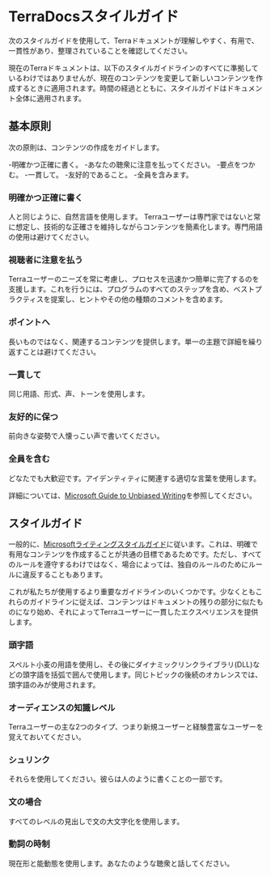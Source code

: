 # TerraDocsスタイルガイド

次のスタイルガイドを使用して、Terraドキュメントが理解しやすく、有用で、一貫性があり、整理されていることを確認してください。

現在のTerraドキュメントは、以下のスタイルガイドラインのすべてに準拠しているわけではありませんが、現在のコンテンツを変更して新しいコンテンツを作成するときに適用されます。時間の経過とともに、スタイルガイドはドキュメント全体に適用されます。

## 基本原則

次の原則は、コンテンツの作成をガイドします。

-明確かつ正確に書く。
-あなたの聴衆に注意を払ってください。
-要点をつかむ。
-一貫して。
-友好的であること。
-全員を含みます。

### 明確かつ正確に書く

人と同じように、自然言語を使用します。 Terraユーザーは専門家ではないと常に想定し、技術的な正確さを維持しながらコンテンツを簡素化します。専門用語の使用は避けてください。

### 視聴者に注意を払う

Terraユーザーのニーズを常に考慮し、プロセスを迅速かつ簡単に完了するのを支援します。これを行うには、プログラムのすべてのステップを含め、ベストプラクティスを提案し、ヒントやその他の種類のコメントを含めます。

### ポイントへ

長いものではなく、関連するコンテンツを提供します。単一の主題で詳細を繰り返すことは避けてください。

### 一貫して

同じ用語、形式、声、トーンを使用します。

### 友好的に保つ

前向きな姿勢で人懐っこい声で書いてください。

### 全員を含む

どなたでも大歓迎です。アイデンティティに関連する適切な言葉を使用します。

詳細については、[Microsoft Guide to Unbiased Writing](https://docs.microsoft.com/en-us/style-guide/bias-free-communication)を参照してください。

## スタイルガイド

一般的に、[Microsoftライティングスタイルガイド](https://docs.microsoft.com/en-us/style-guide/welcome/)に従います。これは、明確で有用なコンテンツを作成することが共通の目標であるためです。ただし、すべてのルールを遵守するわけではなく、場合によっては、独自のルールのためにルールに違反することもあります。

これが私たちが使用するより重要なガイドラインのいくつかです。少なくともこれらのガイドラインに従えば、コンテンツはドキュメントの残りの部分に似たものになり始め、それによってTerraユーザーに一貫したエクスペリエンスを提供します。

### 頭字語

スペルト小麦の用語を使用し、その後にダイナミックリンクライブラリ(DLL)などの頭字語を括弧で囲んで使用します。同じトピックの後続のオカレンスでは、頭字語のみが使用されます。

### オーディエンスの知識レベル

Terraユーザーの主な2つのタイプ、つまり新規ユーザーと経験豊富なユーザーを覚えておいてください。

### シュリンク

それらを使用してください。彼らは人のように書くことの一部です。

### 文の場合

すべてのレベルの見出しで文の大文字化を使用します。

### 動詞の時制

現在形と能動態を使用します。あなたのような聴衆と話してください。 